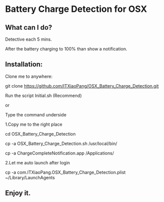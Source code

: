 # Battery Charge Detection for OSX



## What can I do?

Detective each 5 mins.

After the battery charging to 100% than show a notification.



## Installation:

Clone me to anywhere:

git clone https://github.com/ITXiaoPang/OSX_Battery_Charge_Detection.git



Run the script Initial.sh (Recommend)

or

Type the command underside



1.Copy me to the right place

cd OSX_Battery_Charge_Detection

cp -a OSX_Battery_Charge_Detection.sh /usr/local/bin/

cp -a ChargeCompleteNotification.app /Applications/



2.Let me auto launch after login

cp -a com.ITXiaoPang.OSX_Battery_Charge_Detection.plist ~/Library/LaunchAgents



## Enjoy it.